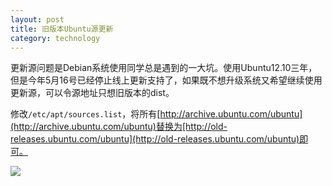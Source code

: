 ```yaml
---
layout: post
title: 旧版本Ubuntu源更新
category: technology
---
```


更新源问题是Debian系统使用同学总是遇到的一大坑。使用Ubuntu12.10三年，但是今年5月16号已经停止线上更新支持了，如果既不想升级系统又希望继续使用更新源，可以令源地址只想旧版本的dist。

<!--break-->

修改`/etc/apt/sources.list`，将所有[http://archive.ubuntu.com/ubuntu](http://archive.ubuntu.com/ubuntu)替换为[http://old-releases.ubuntu.com/ubuntu](http://old-releases.ubuntu.com/ubuntu)即可。

![]({{site:url}}/assets/images/posts/2014-10-31-ubuntu_old_version_source/sources.JPG)